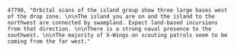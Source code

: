 ﻿```text
47790, "Orbital scans of the island group show three large bases west of the drop zone. \n\nThe island you are on and the island to the northwest are connected by swampland. Expect land-based incursions from that direction. \n\nThere is a strong naval presence to the southwest. \n\nThe majority of X-Wings on scouting patrols seem to be coming from the far west."
```